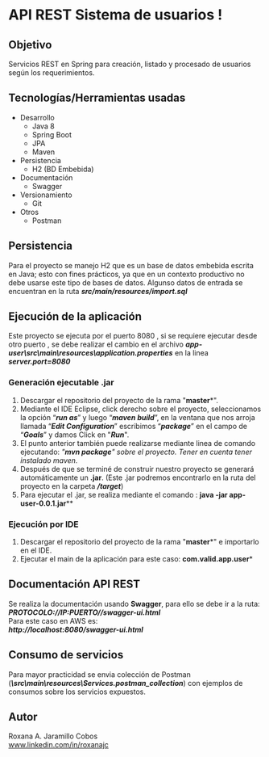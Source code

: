 # API REST Sistema de usuarios !

## Objetivo

Servicios REST en Spring para creación, listado y procesado de usuarios según los requerimientos.

## Tecnologías/Herramientas usadas

 - Desarrollo
	 - Java 8
	-  Spring Boot
	-  JPA
	-  Maven
- Persistencia
	-  H2 (BD Embebida)
- Documentación
	-  Swagger
- Versionamiento
	- Git
 - Otros
	- Postman


## Persistencia

Para el proyecto se manejo H2 que es un base de datos embebida escrita en Java; esto con fines prácticos, ya que en un contexto productivo no debe usarse este tipo de bases de datos.
Algunso datos de entrada se encuentran en la ruta ***src/main/resources/import.sql***

## Ejecución de la aplicación

Este proyecto se ejecuta por el puerto 8080 , si se requiere ejecutar desde otro puerto , se debe realizar el cambio en el archivo ***app-user\src\main\resources\application.properties*** en la linea ***server.port=8080***

### Generación ejecutable .jar

1.  Descargar el repositorio del proyecto de la rama "**master***".
2.  Mediante el IDE Eclipse, click derecho sobre el proyecto, seleccionamos la opción “***run as***” y luego “***maven build***”, en la ventana que nos arroja llamada “***Edit Configuration***” escribimos “***package***” en el campo de “***Goals***” y damos Click en "***Run***".
3. El punto anterior también puede realizarse mediante linea de comando ejecutando: *"**mvn package**" sobre el proyecto. Tener en cuenta tener instalado maven.*
4.  Después de que se terminé de construir nuestro proyecto se generará automáticamente un **.jar**. (Este .jar podremos encontrarlo en la ruta del proyecto en la carpeta ***/target***)
5. Para ejecutar el .jar, se realiza mediante el comando : 
	**java -jar app-user-0.0.1.jar****
	
### Ejecución por IDE

1. Descargar el repositorio del proyecto de la rama "**master***"  e importarlo en el IDE.
2. Ejecutar el main de la aplicación para este caso: 		    	    **com.valid.app.user***

## Documentación API REST

Se realiza la documentación usando **Swagger**, para ello se debe ir a la ruta:<br>
***PROTOCOLO://IP:PUERTO//swagger-ui.html***<br>
Para este caso en AWS es:<br>
***http://localhost:8080/swagger-ui.html***

## Consumo de servicios

Para mayor practicidad se envia colección de Postman (***\src\main\resources\Services.postman_collection***) con ejemplos de consumos sobre los servicios expuestos.

## Autor
Roxana A. Jaramillo Cobos<br>
[www.linkedin.com/in/roxanajc ](www.linkedin.com/in/roxanajc)
